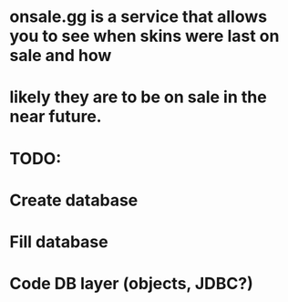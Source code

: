 # onsale.gg is a service that allows you to see when skins were last on sale and how 
# likely they are to be on sale in the near future.
# TODO:
# Create database
# Fill database
# Code DB layer (objects, JDBC?)
# 
# 
# 
# 
# 
# 
# 
# 
# 
# 
# 
# 
# 
# 
# 
# 
# 
